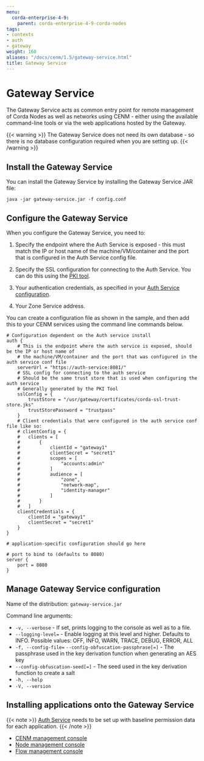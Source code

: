 ```yaml
---
menu:
  corda-enterprise-4-9:
    parent: corda-enterprise-4-9-corda-nodes
tags:
- contexts
- auth
- gateway
weight: 160
aliases: "/docs/cenm/1.5/gateway-service.html"
title: Gateway Service
---
```


# Gateway Service

The Gateway Service acts as common entry point for remote management of Corda Nodes as well as networks using CENM - either using the available command-line tools or via the web applications hosted by the Gateway.

{{< warning >}}
The Gateway Service does not need its own database - so there is no database configuration required when you are setting up.
{{< /warning >}}


## Install the Gateway Service

You can install the Gateway Service by installing the Gateway Service JAR file:

`java -jar gateway-service.jar -f config.conf`

## Configure the Gateway Service

When you configure the Gateway Service, you need to:

1. Specify the endpoint where the Auth Service is exposed - this must match the IP or host name of the machine/VM/container and the port that is configured in the Auth Service config file.

2. Specify the SSL configuration for connecting to the Auth Service. You can do this using the [PKI tool](../../../../../../en/platform/corda/1.5/cenm/pki-tool.md).

3. Your authentication credentials, as specified in your [Auth Service configuration](../../../../../../../en/platform/corda/4.9/enterprise/node/auth-service.md).

4. Your Zone Service address.

You can create a configuration file as shown in the sample, and then add this to your CENM services using the command line commands below.

```
# Configuration dependent on the Auth service install
auth {
    # This is the endpoint where the auth service is exposed, should be the IP or host name of
    # the machine/VM/container and the port that was configured in the auth service conf file
    serverUrl = "https://auth-service:8081/"
    # SSL config for connecting to the auth service
    # Should be the same trust store that is used when configuring the auth service
    # Generally generated by the PKI Tool
    sslConfig = {
        trustStore = "/usr/gateway/certificates/corda-ssl-trust-store.jks"
        trustStorePassword = "trustpass"
    }
    # Client credentials that were configured in the auth service conf file like so:
    # clientConfig = {
    #   clients = [
    #       {
    #           clientId = "gateway1"
    #           clientSecret = "secret1"
    #           scopes = [
    #               "accounts:admin"
    #           ]
    #           audience = [
    #               "zone",
    #               "network-map",
    #               "identity-manager"
    #           ]
    #       }
    #   ]
    clientCredentials = {
        clientId = "gateway1"
        clientSecret = "secret1"
    }
}

# application-specific configuration should go here

# port to bind to (defaults to 8080)
server {
    port = 8080
}
```

## Manage Gateway Service configuration

Name of the distribution: `gateway-service.jar`

Command line arguments:

* `-v, --verbose` - If set, prints logging to the console as well as to a file.
* `--logging-level=` - Enable logging at this level and higher. Defaults to INFO. Possible values: OFF, INFO, WARN, TRACE, DEBUG, ERROR, ALL
* `-f, --config-file=` `--config-obfuscation-passphrase[=]` - The passphrase used in the key derivation function when generating an AES key
* `--config-obfuscation-seed[=]` - The seed used in the key derivation function to create a salt
* `-h, --help`
* `-V, --version`

## Installing applications onto the Gateway Service

{{< note >}}
[Auth Service](auth-service.md) needs to be set up with baseline permission data for each application.
{{< /note >}}

* [CENM management console](../../../../../../en/platform/corda/1.5/cenm/cenm-console.html#installation)
* [Node management console](../../../../../../en/platform/corda/4.9/enterprise/node/management-console.html#installation)
* [Flow management console](../../../../../../en/platform/corda/4.9/enterprise/node/node-flow-management-console.html#installation)
